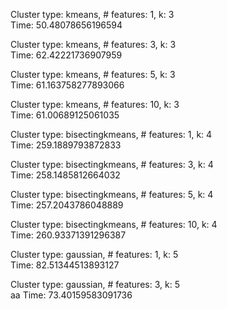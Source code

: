 Cluster type: kmeans, # features: 1, k: 3<br>
Time: 50.48078656196594

Cluster type: kmeans, # features: 3, k: 3<br>
Time: 62.42221736907959

Cluster type: kmeans, # features: 5, k: 3<br>
Time: 61.163758277893066

Cluster type: kmeans, # features: 10, k: 3<br>
Time: 61.00689125061035

Cluster type: bisectingkmeans, # features: 1, k: 4<br>
Time: 259.1889793872833

Cluster type: bisectingkmeans, # features: 3, k: 4<br>
Time: 258.1485812664032

Cluster type: bisectingkmeans, # features: 5, k: 4<br>
Time: 257.2043786048889

Cluster type: bisectingkmeans, # features: 10, k: 4<br>
Time: 260.93371391296387

Cluster type: gaussian, # features: 1, k: 5<br>
Time: 82.51344513893127

Cluster type: gaussian, # features: 3, k: 5<br>aa
Time: 73.40159583091736

